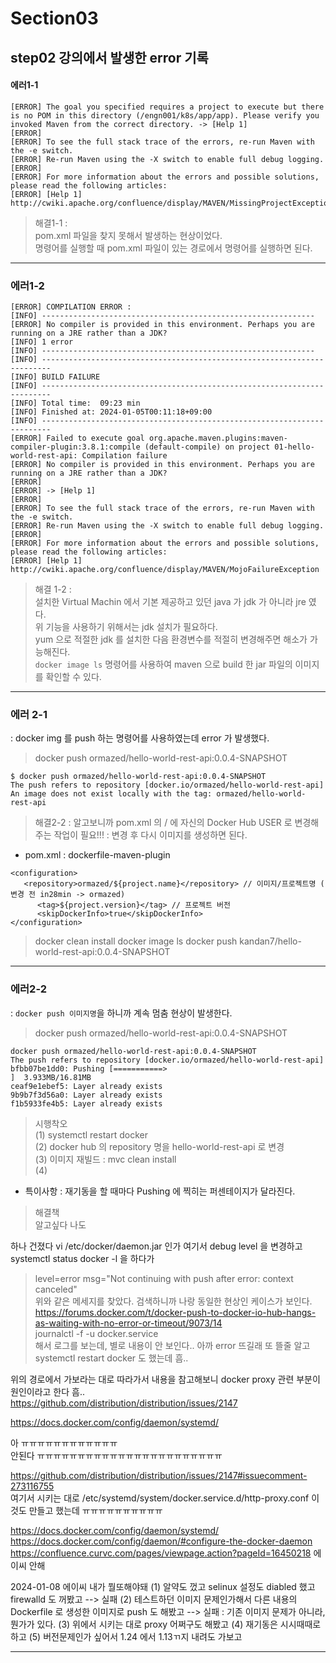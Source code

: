 # Section03   
## step02 강의에서 발생한 error 기록   

#### 에러1-1   

```
[ERROR] The goal you specified requires a project to execute but there is no POM in this directory (/engn001/k8s/app/app). Please verify you invoked Maven from the correct directory. -> [Help 1]
[ERROR]
[ERROR] To see the full stack trace of the errors, re-run Maven with the -e switch.
[ERROR] Re-run Maven using the -X switch to enable full debug logging.
[ERROR]
[ERROR] For more information about the errors and possible solutions, please read the following articles:
[ERROR] [Help 1] http://cwiki.apache.org/confluence/display/MAVEN/MissingProjectException

```
> 해결1-1 :   
> pom.xml 파일을 찾지 못해서 발생하는 현상이었다.   
> 명령어를 실행할 때 pom.xml 파일이 있는 경로에서 명령어를 실행하면 된다.   


---
### 에러1-2
```
[ERROR] COMPILATION ERROR :
[INFO] -------------------------------------------------------------
[ERROR] No compiler is provided in this environment. Perhaps you are running on a JRE rather than a JDK?
[INFO] 1 error
[INFO] -------------------------------------------------------------
[INFO] ------------------------------------------------------------------------
[INFO] BUILD FAILURE
[INFO] ------------------------------------------------------------------------
[INFO] Total time:  09:23 min
[INFO] Finished at: 2024-01-05T00:11:18+09:00
[INFO] ------------------------------------------------------------------------
[ERROR] Failed to execute goal org.apache.maven.plugins:maven-compiler-plugin:3.8.1:compile (default-compile) on project 01-hello-world-rest-api: Compilation failure
[ERROR] No compiler is provided in this environment. Perhaps you are running on a JRE rather than a JDK?
[ERROR]
[ERROR] -> [Help 1]
[ERROR]
[ERROR] To see the full stack trace of the errors, re-run Maven with the -e switch.
[ERROR] Re-run Maven using the -X switch to enable full debug logging.
[ERROR]
[ERROR] For more information about the errors and possible solutions, please read the following articles:
[ERROR] [Help 1] http://cwiki.apache.org/confluence/display/MAVEN/MojoFailureException
```
> 해결 1-2 :   
> 설치한 Virtual Machin 에서 기본 제공하고 있던 java 가 jdk 가 아니라 jre 였다.   
> 위 기능을 사용하기 위해서는 jdk 설치가 필요하다.   
> yum 으로 적절한 jdk 를 설치한 다음 환경변수를 적절히 변경해주면 해소가 가능해진다.   
> `docker image ls` 명령어를 사용하여 maven 으로 build 한 jar 파일의 이미지를 확인할 수 있다.   

---
### 에러 2-1
: docker img 를 push 하는 명령어를 사용하였는데 error 가 발생했다.

> docker push ormazed/hello-world-rest-api:0.0.4-SNAPSHOT

```
$ docker push ormazed/hello-world-rest-api:0.0.4-SNAPSHOT
The push refers to repository [docker.io/ormazed/hello-world-rest-api]
An image does not exist locally with the tag: ormazed/hello-world-rest-api
```

> 해결2-2
: 알고보니까 pom.xml 의 <configuration>/<repository> 에 자신의 Docker Hub USER 로 변경해주는 작업이 필요!!!
: 변경 후 다시 이미지를 생성하면 된다.

* pom.xml : dockerfile-maven-plugin
```
<configuration>
   <repository>ormazed/${project.name}</repository> // 이미지/프로젝트명 ( 변경 전 in28min -> ormazed)
      <tag>${project.version}</tag> // 프로젝트 버전
      <skipDockerInfo>true</skipDockerInfo>
</configuration>
```
> docker clean install
> docker image ls
> docker push kandan7/hello-world-rest-api:0.0.4-SNAPSHOT

---

### 에러2-2
: `docker push 이미지명`을 하니까 계속 멈춤 현상이 발생한다.

> docker push ormazed/hello-world-rest-api:0.0.4-SNAPSHOT   

```
docker push ormazed/hello-world-rest-api:0.0.4-SNAPSHOT
The push refers to repository [docker.io/ormazed/hello-world-rest-api]
bfbb07be1dd0: Pushing [===========>                                       ]  3.933MB/16.81MB
ceaf9e1ebef5: Layer already exists 
9b9b7f3d56a0: Layer already exists 
f1b5933fe4b5: Layer already exists 
```
> 시행착오   
(1) systemctl restart docker   
(2) docker hub 의 repository 명을 hello-world-rest-api 로 변경   
(3) 이미지 재빌드 : mvc clean install   
(4)

* 특이사항 : 재기동을 할 때마다 Pushing 에 찍히는 퍼센테이지가 달라진다.


> 해결책   
알고싶다 나도

하나 건졌다
vi /etc/docker/daemon.jar 인가 여기서 debug level 을 변경하고 systemctl status docker -l 을 하다가   
> level=error msg="Not continuing with push after error: context canceled"     
위와 같은 메세지를 찾았다. 검색하니까 나랑 동일한 현상인 케이스가 보인다.   
https://forums.docker.com/t/docker-push-to-docker-io-hub-hangs-as-waiting-with-no-error-or-timeout/9073/14   
journalctl -f -u docker.service   
해서 로그를 보는데, 별로 내용이 안 보인다.. 아까 error 뜨길래 또 뜰줄 알고 systemctl restart docker 도 했는데 흠..  

위의 경로에서 가보라는 대로 따라가서 내용을 참고해보니 docker proxy 관련 부분이 원인이라고 한다 흠..   
https://github.com/distribution/distribution/issues/2147   

https://docs.docker.com/config/daemon/systemd/   

아 ㅠㅠㅠㅠㅠㅠㅠㅠㅠㅠㅠㅠ   
안된다 ㅠㅠㅠㅠㅠㅠㅠㅠㅠㅠㅠㅠㅠㅠㅠㅠㅠㅠㅠㅠㅠㅠㅠ   

https://github.com/distribution/distribution/issues/2147#issuecomment-273116755   
여기서 시키는 대로 
/etc/systemd/system/docker.service.d/http-proxy.conf 이것도 만들고 했는데 ㅠㅠㅠㅠㅠㅠㅠㅠㅠㅠ   


  
https://docs.docker.com/config/daemon/systemd/
https://docs.docker.com/config/daemon/#configure-the-docker-daemon
https://confluence.curvc.com/pages/viewpage.action?pageId=16450218
에이씨 안해

2024-01-08
에이씨 내가 뭘또해야돼
(1) 알약도 껐고 selinux 설정도 diabled 했고 firewalld 도 꺼봤고 --> 실패
(2) 테스트하던 이미지 문제인가해서 다른 내용의 Dockerfile 로 생성한 이미지로 push 도 해봤고 --> 실패 : 기존 이미지 문제가 아니라, 뭔가가 있다.
(3) 위에서 시키는 대로 proxy 어쩌구도 해봤고
(4) 재기동은 시시때때로 하고
(5) 버전문제인가 싶어서 1.24 에서 1.13ㄲ지 내려도 가보고





---


